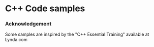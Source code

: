 # C++ Code samples



### Acknowledgement
 Some samples are inspired by the "C++ Essential Training" available at Lynda.com